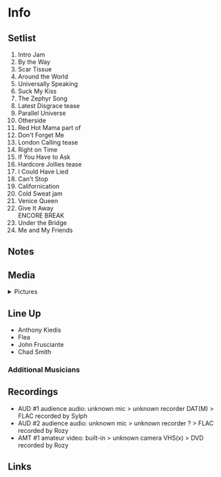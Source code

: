 # Info

## Setlist

1. Intro Jam
2. By the Way
3. Scar Tissue
4. Around the World
5. Universally Speaking
6. Suck My Kiss
7. The Zephyr Song
8. Latest Disgrace tease
9. Parallel Universe
10. Otherside
11. Red Hot Mama part of
12. Don't Forget Me
13. London Calling tease
14. Right on Time
15. If You Have to Ask
16. Hardcore Jollies tease
17. I Could Have Lied
18. Can't Stop
19. Californication
20. Cold Sweat jam
21. Venice Queen
22. Give It Away
<br> ENCORE BREAK
23. Under the Bridge
24. Me and My Friends

## Notes

## Media 

<details>
  <summary>Pictures</summary>
  <!--<img alt="Setlist" title="Setlist" src="_.jpg" height="200" />
  <img alt="Ticket" title="Ticket" src="_.jpg" height="200" />
  <img alt="Flyer" title="Flyer" src="_.jpg" height="200" />
  <img alt="Clipping" title="Clipping" src="_.jpg" height="200" />-->
</details>

## Line Up

* Anthony Kiedis
* Flea
* John Frusciante
* Chad Smith

### Additional Musicians

## Recordings

* AUD #1 audience audio: unknown mic > unknown recorder DAT(M) > FLAC recorded by Sylph
* AUD #2 audience audio: unknown mic > unknown recorder ? > FLAC recorded by Rozy  
* AMT #1 amateur video: built-in > unknown camera VHS(x) > DVD recorded by Rozy

## Links